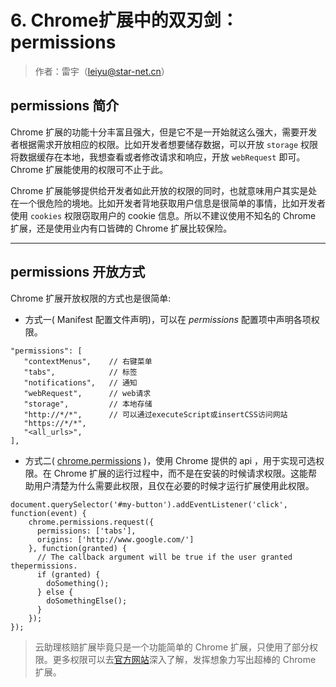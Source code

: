 # 6. Chrome扩展中的双刃剑：permissions

>作者：雷宇（leiyu@star-net.cn）

## permissions 简介

Chrome 扩展的功能十分丰富且强大，但是它不是一开始就这么强大，需要开发者根据需求开放相应的权限。比如开发者想要储存数据，可以开放 `storage` 权限将数据缓存在本地，我想查看或者修改请求和响应，开放 `webRequest` 即可。 Chrome 扩展能使用的权限可不止于此。

Chrome 扩展能够提供给开发者如此开放的权限的同时，也就意味用户其实是处在一个很危险的境地。比如开发者背地获取用户信息是很简单的事情，比如开发者使用 `cookies` 权限窃取用户的 cookie 信息。所以不建议使用不知名的 Chrome 扩展，还是使用业内有口皆碑的 Chrome 扩展比较保险。

-----------------------------------------------

## permissions 开放方式

Chrome 扩展开放权限的方式也是很简单:

* 方式一( Manifest 配置文件声明)，可以在 *permissions* 配置项中声明各项权限。

```JS
"permissions": [
   "contextMenus",    // 右键菜单
   "tabs",            // 标签
   "notifications",   // 通知
   "webRequest",      // web请求
   "storage",         // 本地存储
   "http://*/*",      // 可以通过executeScript或insertCSS访问网站
   "https://*/*",
   "<all_urls>",
],

```

* 方式二( [chrome.permissions][1] )，使用 Chrome 提供的 api ，用于实现可选权限。在 Chrome 扩展的运行过程中，而不是在安装的时候请求权限。这能帮助用户清楚为什么需要此权限，且仅在必要的时候才运行扩展使用此权限。

```JS
document.querySelector('#my-button').addEventListener('click', function(event) {
    chrome.permissions.request({
      permissions: ['tabs'],
      origins: ['http://www.google.com/']
    }, function(granted) {
      // The callback argument will be true if the user granted thepermissions.
      if (granted) {
        doSomething();
      } else {
        doSomethingElse();
      }
    });
});
```
>云助理核赔扩展毕竟只是一个功能简单的 Chrome 扩展，只使用了部分权限。更多权限可以去[官方网站][2]深入了解，发挥想象力写出超棒的 Chrome 扩展。

[1]:https://developer.chrome.com/extensions/permissions
[2]:https://developer.chrome.com/extensions/api_index
